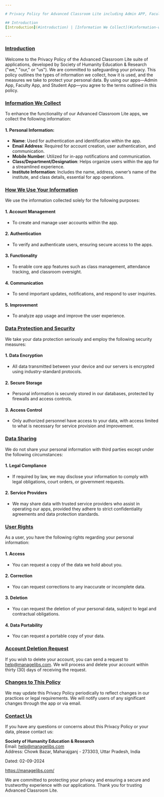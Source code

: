 ```yaml
---

# Privacy Policy for Advanced Classroom Lite including Admin APP, Faculty APP and Student APP

## Introduction
[Introduction](#introduction) | [Information We Collect](#information-we-collect) | [How We Use Your Information](#how-we-use-your-information) | [Data Protection and Security](#data-protection-and-security) | [Data Sharing](#data-sharing) | [User Rights](#user-rights) | [Account Deletion Request](#account-deletion-request) | [Changes to This Policy](#changes-to-this-policy) | [Contact Us](#contact-us)

---
```


### [Introduction](#introduction)
Welcome to the Privacy Policy of the Advanced Classroom Lite suite of applications, developed by Society of Humanity Education & Research ("we," "our," or "us"). We are committed to safeguarding your privacy. This policy outlines the types of information we collect, how it is used, and the measures we take to protect your personal data. By using our apps—Admin App, Faculty App, and Student App—you agree to the terms outlined in this policy.

### [Information We Collect](#information-we-collect)
To enhance the functionality of our Advanced Classroom Lite apps, we collect the following information:

#### 1. Personal Information:
- **Name**: Used for authentication and identification within the app.
- **Email Address**: Required for account creation, user authentication, and communication.
- **Mobile Number**: Utilized for in-app notifications and communication.
- **Class/Department/Designation**: Helps organize users within the app for a streamlined experience.
- **Institute Information**: Includes the name, address, owner’s name of the institute, and class details, essential for app operations.

### [How We Use Your Information](#how-we-use-your-information)
We use the information collected solely for the following purposes:

#### 1. Account Management
- To create and manage user accounts within the app.

#### 2. Authentication
- To verify and authenticate users, ensuring secure access to the apps.

#### 3. Functionality
- To enable core app features such as class management, attendance tracking, and classroom oversight.

#### 4. Communication
- To send important updates, notifications, and respond to user inquiries.

#### 5. Improvement
- To analyze app usage and improve the user experience.

### [Data Protection and Security](#data-protection-and-security)
We take your data protection seriously and employ the following security measures:

#### 1. Data Encryption
- All data transmitted between your device and our servers is encrypted using industry-standard protocols.

#### 2. Secure Storage
- Personal information is securely stored in our databases, protected by firewalls and access controls.

#### 3. Access Control
- Only authorized personnel have access to your data, with access limited to what is necessary for service provision and improvement.

### [Data Sharing](#data-sharing)
We do not share your personal information with third parties except under the following circumstances:

#### 1. Legal Compliance
- If required by law, we may disclose your information to comply with legal obligations, court orders, or government requests.

#### 2. Service Providers
- We may share data with trusted service providers who assist in operating our apps, provided they adhere to strict confidentiality agreements and data protection standards.

### [User Rights](#user-rights)
As a user, you have the following rights regarding your personal information:

#### 1. Access
- You can request a copy of the data we hold about you.

#### 2. Correction
- You can request corrections to any inaccurate or incomplete data.

#### 3. Deletion
- You can request the deletion of your personal data, subject to legal and contractual obligations.

#### 4. Data Portability
- You can request a portable copy of your data.

### [Account Deletion Request](#account-deletion-request)
If you wish to delete your account, you can send a request to help@managelibs.com. We will process and delete your account within thirty (30) days of receiving the request.

### [Changes to This Policy](#changes-to-this-policy)
We may update this Privacy Policy periodically to reflect changes in our practices or legal requirements. We will notify users of any significant changes through the app or via email.

### [Contact Us](#contact-us)
If you have any questions or concerns about this Privacy Policy or your data, please contact us:

**Society of Humanity Education & Research**  
Email: help@managelibs.com  
Address: Chowk Bazar, Maharajganj - 273303, Uttar Pradesh, India

Dated: 02-09-2024

https://managelibs.com/ 

We are committed to protecting your privacy and ensuring a secure and trustworthy experience with our applications. Thank you for trusting Advanced Classroom Lite.

